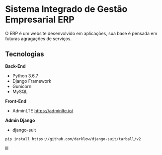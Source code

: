 # Sistema Integrado de Gestão Empresarial ERP #
O ERP é um website desenvolvido em aplicações, sua base é pensada em futuras agragações de serviços.

## Tecnologias ##

**Back-End**

* Python 3.6.7
* Django Framework
* Gunicorn
* MySQL

**Front-End**

* AdminLTE https://adminlte.io/

**Admin Django**

* django-suit
 
 ```
 pip install https://github.com/darklow/django-suit/tarball/v2
 ```
 lll
